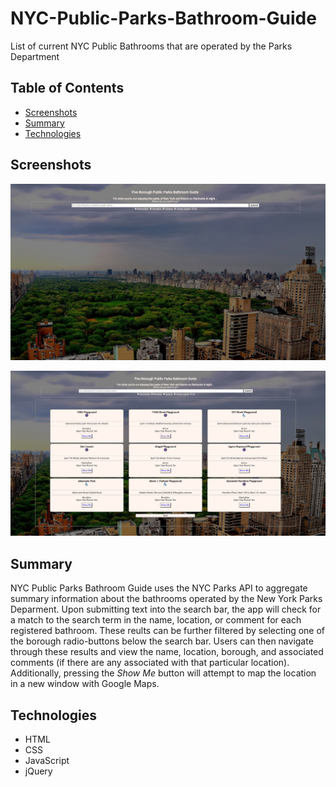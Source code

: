 # NYC-Public-Parks-Bathroom-Guide
List of current NYC Public Bathrooms that are operated by the Parks Department

## Table of Contents

- [Screenshots](/Screenshots/)
- [Summary](/Summary/)
- [Technologies](/Technologies/)

## Screenshots

![Home Screen](/images/home_screen.jpg "Home Screen")

![Results](/images/results_screen.jpg "Results Screen")

## Summary

NYC Public Parks Bathroom Guide uses the NYC Parks API to aggregate summary information about the bathrooms operated by the New York Parks Deparment. Upon submitting text into the search bar, the app will check for a match to the search term in the name, location, or comment for each registered bathroom. These reults can be further filtered by selecting one of the borough radio-buttons below the search bar. Users can then navigate through these results and view the name, location, borough, and associated comments (if there are any associated with that particular location). Additionally, pressing the *Show Me* button will attempt to map the location in a new window with Google Maps. 

## Technologies

- HTML
- CSS
- JavaScript
- jQuery
